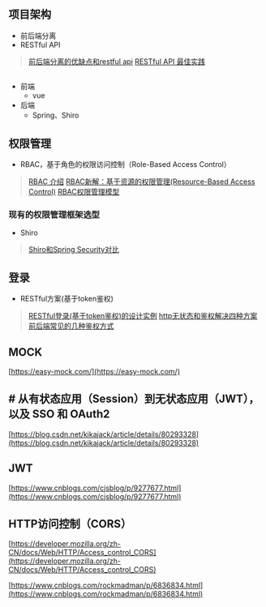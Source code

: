 ## 项目架构
- 前后端分离
- RESTful API

> [前后端分离的优缺点和restful api](https://www.jianshu.com/p/a889b13bc9bf)
> [RESTful API 最佳实践](http://www.ruanyifeng.com/blog/2018/10/restful-api-best-practices.html)
## 
- 前端
	-  vue
- 后端
	- Spring、Shiro
## 权限管理
- RBAC，基于角色的权限访问控制（Role-Based Access Control）
> [RBAC 介绍](https://www.sojson.com/blog/141.html)
> [RBAC新解：基于资源的权限管理(Resource-Based Access Control)](https://globeeip.iteye.com/blog/1236167)
> [RBAC权限管理模型](https://www.xiaoman.cn/detail/150)
### 现有的权限管理框架选型
-  Shiro
> [Shiro和Spring Security对比](https://blog.csdn.net/liyuejin/article/details/77838868)
## 登录
- RESTful方案(基于token鉴权)
> [RESTful登录(基于token鉴权)的设计实例](https://blog.csdn.net/pony_maggie/article/details/69401500)
> [http无状态和鉴权解决四种方案](https://blog.csdn.net/linuxprobe18/article/details/82415035)
> [前后端常见的几种鉴权方式](https://blog.csdn.net/wang839305939/article/details/78713124)

## MOCK
[https://easy-mock.com/](https://easy-mock.com/)

## # 从有状态应用（Session）到无状态应用（JWT），以及 SSO 和 OAuth2
[https://blog.csdn.net/kikajack/article/details/80293328](https://blog.csdn.net/kikajack/article/details/80293328)
## JWT
[https://www.cnblogs.com/cjsblog/p/9277677.html](https://www.cnblogs.com/cjsblog/p/9277677.html)
## HTTP访问控制（CORS）
[https://developer.mozilla.org/zh-CN/docs/Web/HTTP/Access_control_CORS](https://developer.mozilla.org/zh-CN/docs/Web/HTTP/Access_control_CORS)

[https://www.cnblogs.com/rockmadman/p/6836834.html](https://www.cnblogs.com/rockmadman/p/6836834.html)
<!--stackedit_data:
eyJoaXN0b3J5IjpbLTMzOTE4OTIxOCwtMTQwNjIyMDIxLDEwND
IwNjcyNiw2MjcwMDQ0MjAsMjEzNTYzMDU2MywtMTA1MzEwMTI3
OCwtODkyNjI0NzM5LDE5MzE3MDE3MTgsMTY4MDIxMDYxMiwtMT
QyNzY4NTk5OCwtMjA2MjMzNTYxLDc2NTg1MjQ5NCwtMTI4OTI2
NTg0NiwxMDY4NDAwMTcxXX0=
-->